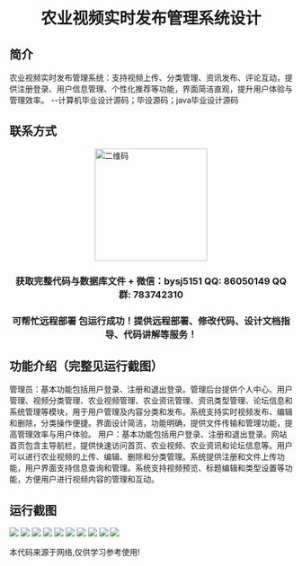 <p><h1 align="center">农业视频实时发布管理系统设计</h1></p>

## 简介
农业视频实时发布管理系统：支持视频上传、分类管理、资讯发布、评论互动，提供注册登录、用户信息管理、个性化推荐等功能，界面简洁直观，提升用户体验与管理效率。    --计算机毕业设计源码；毕设源码；java毕业设计源码


## 联系方式
<img src="https://bs-1329754181.cos.ap-shanghai.myqcloud.com/wx.jpg" alt="二维码" style="display: block; margin: 0 auto;" width="200px">
<p><h3 align="center">获取完整代码与数据库文件 + 微信：bysj5151 QQ: 86050149 QQ群: 783742310</h3></p>
<p><h3 align="center">可帮忙远程部署 包运行成功！提供远程部署、修改代码、设计文档指导、代码讲解等服务！</h3></p>

## 功能介绍（完整见运行截图）
管理员：基本功能包括用户登录、注册和退出登录。管理后台提供个人中心、用户管理、视频分类管理、农业视频管理、农业资讯管理、资讯类型管理、论坛信息和系统管理等模块，用于用户管理及内容分类和发布。系统支持实时视频发布、编辑和删除，分类操作便捷。界面设计简洁，功能明确，提供文件传输和管理功能，提高管理效率与用户体验。
用户：基本功能包括用户登录、注册和退出登录。网站首页包含主导航栏，提供快速访问首页、农业视频、农业资讯和论坛信息等。用户可以进行农业视频的上传、编辑、删除和分类管理。系统提供注册和文件上传功能，用户界面支持信息查询和管理。系统支持视频预览、标题编辑和类型设置等功能，方便用户进行视频内容的管理和互动。


## 运行截图
![](https://bs-1329754181.cos.ap-shanghai.myqcloud.com/ssm/AgriculturalVideoLiveReleaseManagementSystem/img/001.jpg)
![](https://bs-1329754181.cos.ap-shanghai.myqcloud.com/ssm/AgriculturalVideoLiveReleaseManagementSystem/img/002.jpg)
![](https://bs-1329754181.cos.ap-shanghai.myqcloud.com/ssm/AgriculturalVideoLiveReleaseManagementSystem/img/003.jpg)
![](https://bs-1329754181.cos.ap-shanghai.myqcloud.com/ssm/AgriculturalVideoLiveReleaseManagementSystem/img/004.jpg)
![](https://bs-1329754181.cos.ap-shanghai.myqcloud.com/ssm/AgriculturalVideoLiveReleaseManagementSystem/img/005.jpg)
![](https://bs-1329754181.cos.ap-shanghai.myqcloud.com/ssm/AgriculturalVideoLiveReleaseManagementSystem/img/006.jpg)
![](https://bs-1329754181.cos.ap-shanghai.myqcloud.com/ssm/AgriculturalVideoLiveReleaseManagementSystem/img/007.jpg)
![](https://bs-1329754181.cos.ap-shanghai.myqcloud.com/ssm/AgriculturalVideoLiveReleaseManagementSystem/img/008.jpg)
![](https://bs-1329754181.cos.ap-shanghai.myqcloud.com/ssm/AgriculturalVideoLiveReleaseManagementSystem/img/009.jpg)
![](https://bs-1329754181.cos.ap-shanghai.myqcloud.com/ssm/AgriculturalVideoLiveReleaseManagementSystem/img/010.jpg)

<p>本代码来源于网络,仅供学习参考使用!</p>
